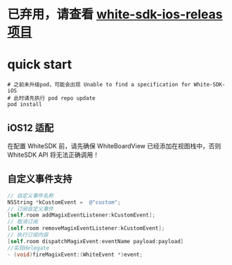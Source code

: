 # 已弃用，请查看 [white-sdk-ios-releas项目](https://github.com/duty-os/white-sdk-ios-release)

# quick start

```shell
# 之前未升级pod，可能会出现 Unable to find a specification for White-SDK-iOS
# 此时请先执行 pod repo update
pod install
```

## iOS12 适配

在配置 WhiteSDK 前，请先确保 WhiteBoardView 已经添加在视图栈中，否则 WhiteSDK API 将无法正确调用！

## 自定义事件支持

```Objective-C
// 自定义事件名称
NSString *kCustomEvent =  @"custom";
// 订阅自定义事件
[self.room addMagixEventListener:kCustomEvent];
// 取消订阅
[self.room removeMagixEventListener:kCustomEvent];
// 执行订阅内容
[self.room dispatchMagixEvent:eventName payload:payload]
//实现delegate
- (void)fireMagixEvent:(WhiteEvent *)event;
```
